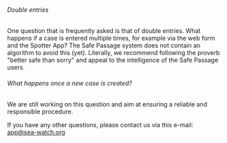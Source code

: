 ###### Double entries
One question that is frequently asked is that of double entries. What happens if a case is entered multiple times, for example via the web form and the Spotter App? The Safe Passage system does not contain an algorithm to avoid this (yet). Literally, we recommend following the proverb "better safe than sorry" and appeal to the intelligence of the Safe Passage users. 

###### What happens once a new case is created?
We are still working on this question and aim at ensuring a reliable and responsible procedure.

If you have any other questions, please contact us via this e-mail: app@sea-watch.org